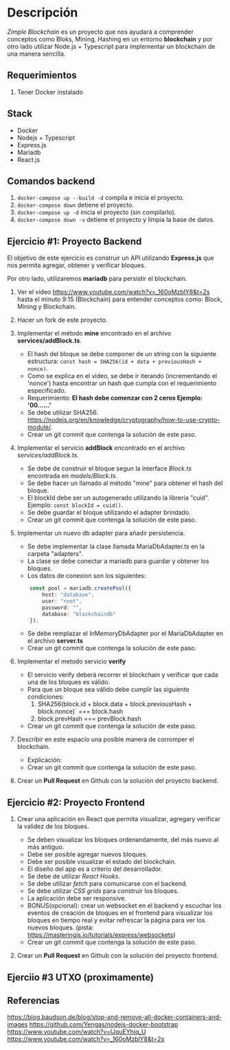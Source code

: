 # Descripción
*Zimple Blockchain* es un proyecto que nos ayudará a comprender conceptos como Bloks, Mining, Hashing  en un 
entorno **blockchain**  y por otro lado utilizar Node.js + Typescript para implementar un blockchain de una manera sencilla.

## Requerimientos
1. Tener Docker instalado

## Stack
- Docker
- Nodejs + Typescript
- Express.js
- Mariadb
- React.js

## Comandos backend

1. `docker-compose up --build -d` compila e inicia el proyecto.
2. `docker-compose down` detiene el proyecto.
4. `docker-compose up -d` inicia el proyecto (sin compilarlo).
3. `docker-compose down -v` detiene el proyecto y limpia la base de datos.


## Ejercicio #1: Proyecto Backend

El objetivo de este ejercicio es construir un API utilizando **Express.js** que nos permita agregar, obtener y verificar bloques.

Por otro lado, utilizaremos **mariadb** para persistir el blockchain.

1. Ver el video https://www.youtube.com/watch?v=_160oMzblY8&t=2s hasta el minuto 9:15 (Blockchain) para entender conceptos como: Block, Mining y Blockchain.

2. Hacer un fork de este proyecto.

3. Implementar el método **mine** encontrado en el archivo **services/addBlock.ts**.
    - El hash del bloque se debe componer de un string con la siguiente estructura: `const hash = SHA256(id + data + previousHash + nonce)`.
    - Como se explica en el video, se debe ir iterando (incrementando el 'nonce') hasta encontrar un hash que cumpla con el requerimiento especificado.
    - Requerimiento: **El hash debe comenzar con 2 ceros Ejemplo: '00......'**
    - Se debe utilizar SHA256. https://nodejs.org/en/knowledge/cryptography/how-to-use-crypto-module/.
    - Crear un git commit que contenga la solución de este paso.

4. Implementar el servicio **addBlock** encontrado en el archivo *services/addBlock.ts*.
    - Se debe de construir el bloque segun la interface *Block.ts* encontrada en *models/Block.ts*.
    - Se debe hacer un llamado al método "mine" para obtener el hash del bloque.
    - El blockId debe ser un autogenerado utilizando la libreria "cuid". Ejemplo: `const blockId = cuid()`.
    - Se debe guardar el bloque utilizando el adapter brindado.
    - Crear un git commit que contenga la solución de este paso.

5. Implementar un nuevo db adapter para añadir persistencia.
    - Se debe implementar la clase llamada MariaDbAdapter.ts en la carpeta "adapters".
    - La clase se debe conectar a mariadb para guardar y obtener los bloques.
    - Los datos de conexion son los siguientes: 
    ```typescript
        const pool = mariadb.createPool({
            host: "database", 
            user: "root", 
            password: "",
            database: "blockchaindb"
        });
    ```
    - Se debe remplazar el InMemoryDbAdapter por el MariaDbAdapter en el archivo **server.ts**
    - Crear un git commit que contenga la solución de este paso.

6. Implementar el metodo servicio **verify**
    - El servicio verify deberá recorrer el blockchain y verificar que cada una de los bloques es válido.
    - Para que un bloque sea válido debe cumplir las siguiente condiciones:
        1. SHA256(block.id + block.data + block.previousHash + block.nonce)` === block.hash
        2. block.prevHash  === prevBlock.hash
    - Crear un git commit que contenga la solución de este paso.

7. Describir en este espacio una posible manera de corromper el blockchain.
   - Explicación:
   - Crear un git commit que contenga la solución de este paso.

8. Crear un **Pull Request** en Github con la solución del proyecto backend.

## Ejercicio #2: Proyecto Frontend
1. Crear una aplicación en React que permita visualizar, agregary verificar la validez de los bloques.
    - Se deben visualizar los bloques ordenandamente, del más nuevo al más antiguo.
    - Debe ser posible agregar nuevos bloques.
    - Debe ser posible visualizar el estado del blockchain.
    - El diseño del app es a criterio del desarrollador.
    - Se debe de utilizar *React Hooks*.
    - Se debe utilizar *fetch* para comunicarse con el backend.
    - Se debe utilizar *CSS grids* para construir los bloques.
    - La aplicación debe ser responsive.
    - BONUS(opcional): crear un websocket en el backend y escuchar los eventos de creación de bloques en el frontend para visualizar los bloques en tiempo real y evitar refrescar la página para ver los nuevos bloques. (pista: https://masteringjs.io/tutorials/express/websockets)
    - Crear un git commit que contenga la solución de este paso.

2. Crear un **Pull Request** en Github con la solución del proyecto frontend.

## Ejerciio #3 UTXO (proximamente)
    
## Referencias 
https://blog.baudson.de/blog/stop-and-remove-all-docker-containers-and-images
https://github.com/Yengas/nodejs-docker-bootstrap
https://www.youtube.com/watch?v=IJquEYhiq_U
https://www.youtube.com/watch?v=_160oMzblY8&t=2s
